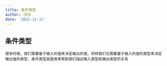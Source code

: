 ```yaml
---
title: 条件类型
author: 冴羽
date: '2021-12-12'
---
```


## 条件类型
    很多时候，我们需要基于输入的值来决定输出的值，同样我们也需要基于输入的值的类型来决定输出值的类型，条件类型就是用来帮助我们描述输入类型和输出类型的关系
